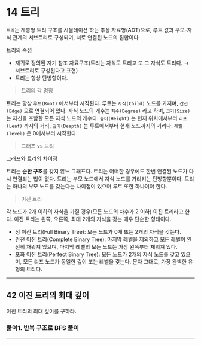 # 14 트리

`트리`는 계층형 트리 구조를 시뮬레이션 하는 추상 자료형(ADT)으로, 루트 값과 부모-자식 관계의 서브트리로 구성되며, 서로 연결된 노드의 집합이다.

트리의 속성

- 재귀로 정의된 자기 참조 자료구조(트리는 자식도 트리고 또 그 자식도 트리다. → 서브트리로 구성된다고 표현)
- 트리는 항상 단방향이다.

> 트리의 각 명칭
> 

트리는 항상 `루트(Root)` 에서부터 시작된다. 루트는 `자식(Child)` 노드를 가지며, `간선(Edge)` 으로 연결되어 있다. 자식 노드의 개수는 `차수(Degree)` 라고 하며, `크기(Size)` 는 자신을 포함한 모든 자식 노드의 개수다. `높이(Height)` 는 현재 위치에서부터 `리프(Leaf)` 까지의 거리, `깊이(Deapth)` 는 루트에서부터 현재 노드까지의 거리다. `레벨(level)` 은 0에서부터 시작한다.

> 그래프 vs 트리
> 

그래프와 트리의 차이점

트리는 **순환 구조**를 갖지 않느 그래프다. 트리는 어떠한 경우에도 한번 연결된 노드가 다시 연결되는 법이 없다. 트리는 부모 노드에서 자식 노드를 가리키는 단방향뿐이다. 트리는 하나의 부모 노드를 갖는다는 차이점이 있으며 루트 또한 하나여야 한다.

> 이진 트리
> 

각 노드가 2개 이하의 자식을 가질 경우(모든 노드의 차수가 2 이하) 이진 트리라고 한다. 이진 트리는 왼쪽, 오른쪽, 최대 2개의 자식을 갖는 매우 단순한 형태이다.

- 정 이진 트리(Full Binary Tree): 모든 노드가 0개 또는 2개의 자식을 갖는다.
- 완전 이진 트리(Complete Binary Tree): 마지막 레벨을 제외하고 모든 레벨이 완전히 채워져 있으며, 마지막 레벨의 모든 노드는 가장 왼쪽부터 채워져 있다.
- 포화 이진 트리(Perfect Binary Tree): 모든 노드가 2개의 자식 노드를 갖고 있으며, 모든 리프 노드가 동일한 깊이 또는 레벨을 갖는다. 문자 그대로, 가장 완벽한 유형의 트리다.

---

## 42 이진 트리의 최대 깊이

이진 트리의 최대 깊이를 구하라. 

### 풀이1. 반복 구조로 BFS 풀이

---